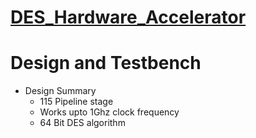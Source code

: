 # **[DES_Hardware_Accelerator](https://github.com/shreejnanesh/DES_Hardware_Accelerator)**

# Design and Testbench
- Design Summary
	- 115 Pipeline stage
	- Works upto 1Ghz clock frequency
	- 64 Bit DES algorithm

